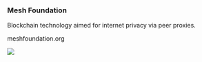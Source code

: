 ### Mesh Foundation
Blockchain technology aimed for internet privacy via peer proxies.
<script src="https://liberapay.com/MeshFoundation/widgets/button.js"></script>

meshfoundation.org

<img src="https://img.shields.io/liberapay/patrons/MeshFoundation.svg?logo=liberapay">
